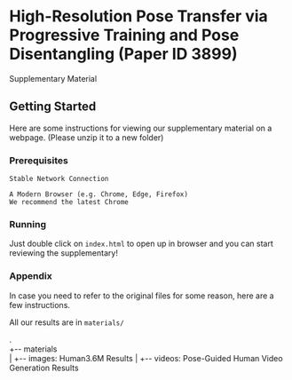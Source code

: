 # High-Resolution Pose Transfer via Progressive Training and Pose Disentangling (Paper ID 3899)
Supplementary Material

## Getting Started

Here are some instructions for viewing our supplementary material on a webpage. (Please unzip it to a new folder)

### Prerequisites

```
Stable Network Connection
```
```
A Modern Browser (e.g. Chrome, Edge, Firefox)
We recommend the latest Chrome
```

### Running
Just double click on ```index.html``` to open up in browser and you can start reviewing the supplementary!

### Appendix
In case you need to refer to the original files for some reason, here are a few instructions.

All our results are in ```materials/```

.  
+-- materials  
|   +-- images: Human3.6M Results
|   +-- videos: Pose-Guided Human Video Generation Results
